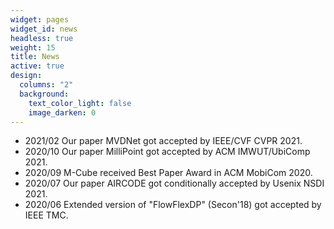 ```yaml
---
widget: pages
widget_id: news
headless: true
weight: 15
title: News
active: true
design:
  columns: "2"
  background:
    text_color_light: false
    image_darken: 0
---
```

- 2021/02 Our paper MVDNet got accepted by IEEE/CVF CVPR 2021.
- 2020/10 Our paper MilliPoint got accepted by ACM IMWUT/UbiComp 2021.
- 2020/09 M-Cube received Best Paper Award in ACM MobiCom 2020.
- 2020/07 Our paper AIRCODE got conditionally accepted by Usenix NSDI 2021.
- 2020/06 Extended version of "FlowFlexDP" (Secon'18) got accepted by IEEE TMC.
